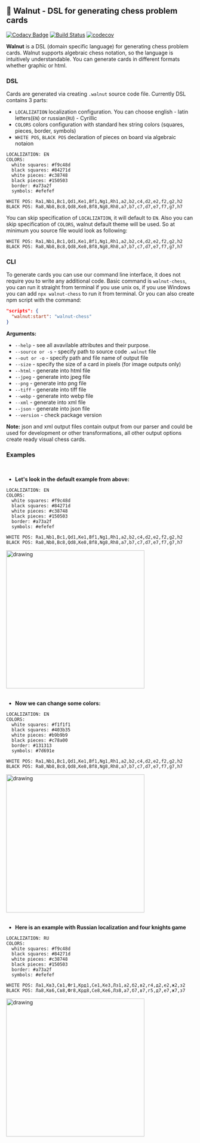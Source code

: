 ## 🌰 Walnut - DSL for generating chess problem cards

[![Codacy Badge](https://api.codacy.com/project/badge/Grade/4e172496b3234ec69a9f84456043601e)](https://app.codacy.com/gh/Walnut-Sys/walnut?utm_source=github.com&utm_medium=referral&utm_content=Walnut-Sys/walnut&utm_campaign=Badge_Grade_Settings)
[![Build Status](https://travis-ci.com/Walnut-Sys/walnut.svg?branch=main)](https://travis-ci.com/Walnut-Sys/walnut)
[![codecov](https://codecov.io/gh/Walnut-Sys/walnut/branch/main/graph/badge.svg?token=YueOCxQelG)](https://codecov.io/gh/Walnut-Sys/walnut)

**Walnut** is a DSL (domain specific language) for generating chess problem cards. Walnut supports algebraic chess notation, so the language is intuitively understandable. You can generate cards in different formats whether graphic or html.

### DSL

Cards are generated via creating `.walnut` source code file. Currently DSL contains 3 parts:

- `LOCALIZATION` localization configuration. You can choose english - latin letters(`EN`) or russian(`RU`) - Cyrillic
- `COLORS` colors configuration with standard hex string colors (squares, pieces, border, symbols)
- `WHITE POS`, `BLACK POS` declaration of pieces on board via algebraic notaion

```
LOCALIZATION: EN
COLORS:
  white squares: #f9c48d
  black squares: #84271d
  white pieces: #c38748
  black pieces: #150503
  border: #a73a2f
  symbols: #efefef

WHITE POS: Ra1,Nb1,Bc1,Qd1,Ke1,Bf1,Ng1,Rh1,a2,b2,c4,d2,e2,f2,g2,h2
BLACK POS: Ra8,Nb8,Bc8,Qd8,Ke8,Bf8,Ng8,Rh8,a7,b7,c7,d7,e7,f7,g7,h7
```

You can skip specification of `LOCALIZATION`, it will default to `EN`.
Also you can skip specification of `COLORS`, walnut default theme will be used.
So at minimum you source file would look as following:

```
WHITE POS: Ra1,Nb1,Bc1,Qd1,Ke1,Bf1,Ng1,Rh1,a2,b2,c4,d2,e2,f2,g2,h2
BLACK POS: Ra8,Nb8,Bc8,Qd8,Ke8,Bf8,Ng8,Rh8,a7,b7,c7,d7,e7,f7,g7,h7
```

### CLI

To generate cards you can use our command line interface, it does not require you to write any additional code.
Basic command is `walnut-chess`, you can run it straight from terminal if you use unix os, if you use Windows you can add `npx walnut-chess` to run it from terminal. Or you can also create npm script with the command:

```json
"scripts": {
  "walnut:start": "walnut-chess"
}
```

**Arguments:**

- `--help` - see all avavilable attributes and their purpose.
- `--source or -s` - specify path to source code `.walnut` file
- `--out or -o` - specify path and file name of output file
- `--size` - specify the size of a card in pixels (for image outputs only)
- `--html` - generate into html file
- `--jpeg` - generate into jpeg file
- `--png` - generate into png file
- `--tiff` - generate into tiff file
- `--webp` - generate into webp file
- `--xml` - generate into xml file
- `--json` - generate into json file
- `--version` - check package version

**Note:** json and xml output files contain output from our parser and could be used for development or other transformations, all other output options create ready visual chess cards.

### Examples

<br>

- **Let's look in the default example from above:**

```
LOCALIZATION: EN
COLORS:
  white squares: #f9c48d
  black squares: #84271d
  white pieces: #c38748
  black pieces: #150503
  border: #a73a2f
  symbols: #efefef

WHITE POS: Ra1,Nb1,Bc1,Qd1,Ke1,Bf1,Ng1,Rh1,a2,b2,c4,d2,e2,f2,g2,h2
BLACK POS: Ra8,Nb8,Bc8,Qd8,Ke8,Bf8,Ng8,Rh8,a7,b7,c7,d7,e7,f7,g7,h7

```

<img src="https://walnut-chess.s3.eu-central-1.amazonaws.com/output.png" alt="drawing" width="370"/>

<br>
<br>

- **Now we can change some colors:**

```
LOCALIZATION: EN
COLORS:
  white squares: #f1f1f1
  black squares: #403b35
  white pieces: #b9b9b9
  black pieces: #c78a00
  border: #131313
  symbols: #7d691e

WHITE POS: Ra1,Nb1,Bc1,Qd1,Ke1,Bf1,Ng1,Rh1,a2,b2,c4,d2,e2,f2,g2,h2
BLACK POS: Ra8,Nb8,Bc8,Qd8,Ke8,Bf8,Ng8,Rh8,a7,b7,c7,d7,e7,f7,g7,h7

```

<img src="https://walnut-chess.s3.eu-central-1.amazonaws.com/output-color.png" alt="drawing" width="370"/>

<br>
<br>

- **Here is an example with Russian localization and four knights game**

```
LOCALIZATION: RU
COLORS:
  white squares: #f9c48d
  black squares: #84271d
  white pieces: #c38748
  black pieces: #150503
  border: #a73a2f
  symbols: #efefef

WHITE POS: Ла1,Кв3,Св1,Фг1,Крд1,Се1,Ке3,Лз1,а2,б2,в2,г4,д2,е2,ж2,з2
BLACK POS: Ла8,Кв6,Св8,Фг8,Крд8,Се8,Ке6,Лз8,а7,б7,в7,г5,д7,е7,ж7,з7
```

<img src="https://walnut-chess.s3.eu-central-1.amazonaws.com/output-localization.png" alt="drawing" width="370"/>
